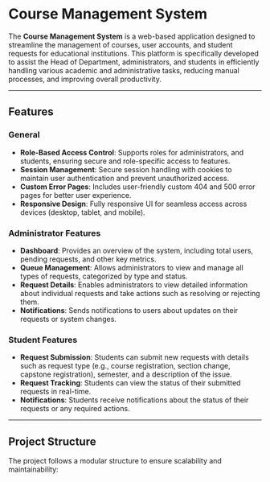 # Course Management System

The **Course Management System** is a web-based application designed to streamline the management of courses, user accounts, and student requests for educational institutions. This platform is specifically developed to assist the Head of Department, administrators, and students in efficiently handling various academic and administrative tasks, reducing manual processes, and improving overall productivity.

---

## Features

### General
- **Role-Based Access Control**: Supports roles for administrators, and students, ensuring secure and role-specific access to features.
- **Session Management**: Secure session handling with cookies to maintain user authentication and prevent unauthorized access.
- **Custom Error Pages**: Includes user-friendly custom 404 and 500 error pages for better user experience.
- **Responsive Design**: Fully responsive UI for seamless access across devices (desktop, tablet, and mobile).

### Administrator Features
- **Dashboard**: Provides an overview of the system, including total users, pending requests, and other key metrics.
- **Queue Management**: Allows administrators to view and manage all types of requests, categorized by type and status.
- **Request Details**: Enables administrators to view detailed information about individual requests and take actions such as resolving or rejecting them.
- **Notifications**: Sends notifications to users about updates on their requests or system changes.

### Student Features
- **Request Submission**: Students can submit new requests with details such as request type (e.g., course registration, section change, capstone registration), semester, and a description of the issue.
- **Request Tracking**: Students can view the status of their submitted requests in real-time.
- **Notifications**: Students receive notifications about the status of their requests or any required actions.
---

## Project Structure

The project follows a modular structure to ensure scalability and maintainability:

